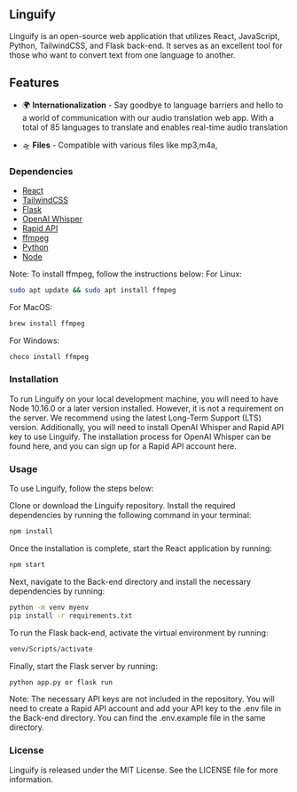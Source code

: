 ## Linguify
Linguify is an open-source web application that utilizes React, JavaScript, Python, TailwindCSS, and Flask back-end. It serves as an excellent tool for those who want to convert text from one language to another.

## Features
- 🌍 **Internationalization** - Say goodbye to language barriers and hello to a world of communication with our audio translation web app.
With a total of 85 languages to translate and enables real-time audio translation

- 🛸 **Files** - Compatible with various files like mp3,m4a, 

### Dependencies
- [React](https://reactjs.org/)
- [TailwindCSS](https://tailwindcss.com/)
- [Flask](https://flask.palletsprojects.com/en/2.0.x/)
- [OpenAI Whisper](https://github.com/openai/whisper)
- [Rapid API](https://rapidapi.com/)
- [ffmpeg](https://ffmpeg.org/)
- [Python](https://www.python.org/)
- [Node](https://nodejs.org/en/)

Note: To install ffmpeg, follow the instructions below:
For Linux:

```sh
sudo apt update && sudo apt install ffmpeg
```

For MacOS:

```sh
brew install ffmpeg
```

For Windows:

```sh
choco install ffmpeg
```

### Installation
To run Linguify on your local development machine, you will need to have Node 10.16.0 or a later version installed. However, it is not a requirement on the server. We recommend using the latest Long-Term Support (LTS) version. Additionally, you will need to install OpenAI Whisper and Rapid API key to use Linguify. The installation process for OpenAI Whisper can be found here, and you can sign up for a Rapid API account here.

### Usage
To use Linguify, follow the steps below:

Clone or download the Linguify repository.
Install the required dependencies by running the following command in your terminal:

```sh
npm install
```

Once the installation is complete, start the React application by running:

```sh
npm start
```

Next, navigate to the Back-end directory and install the necessary dependencies by running:

```sh
python -m venv myenv
pip install -r requirements.txt
```

To run the Flask back-end, activate the virtual environment by running:

```sh
venv/Scripts/activate
```
Finally, start the Flask server by running:

```sh
python app.py or flask run
```

Note: The necessary API keys are not included in the repository. You will need to create a Rapid API account and add your API key to the .env file in the Back-end directory. You can find the .env.example file in the same directory.

### License
Linguify is released under the MIT License. See the LICENSE file for more information.
